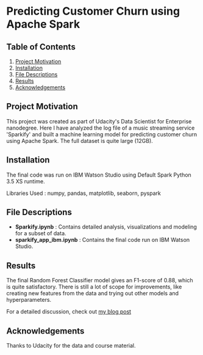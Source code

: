 # Predicting Customer Churn using Apache Spark

## Table of Contents

1. [Project Motivation](#motivation)
2. [Installation](#installation)
3. [File Descriptions](#files)
4. [Results](#results)
5. [Acknowledgements](#acknowledgements)


<a name="motivation"></a>
## Project Motivation

This project was created as part of Udacity's Data Scientist for Enterprise nanodegree. Here I have analyzed the log file of a music streaming service 'Sparkify' and built a machine learning model for predicting customer churn using Apache Spark. The full dataset is quite large (12GB).


<a name="installation"></a>
## Installation

The final code was run on IBM Watson Studio using Default Spark Python 3.5 XS runtime.

Libraries Used : numpy, pandas, matplotlib, seaborn, pyspark


<a name="files"></a>
## File Descriptions

  - **Sparkify.ipynb** : Contains detailed analysis, visualizations and modeling for  a subset of data.
  - **sparkify_app_ibm.ipynb** : Contains the final code run on IBM Watson Studio.


<a name="results"></a>
## Results

The final Random Forest Classifier model gives an F1-score of 0.88, which is quite satisfactory. There is still a lot of scope for improvements, like creating new features from the data and trying out other models and hyperparameters.

For a detailed discussion, check out [my blog post](https://medium.com/@rehan.ahmar/predicting-customer-churn-from-log-file-using-apache-spark-c8fa37403845)

<a name="acknowledgements"></a>
## Acknowledgements

Thanks to Udacity for the data and course material.
